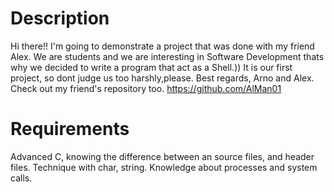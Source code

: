 # Description
Hi there!! I'm going to demonstrate a project that was done with my friend Alex. We are students and we are interesting in Software Development thats why we decided to write a program that act as a Shell.))
It is our first project, so dont judge us too harshly,please. 
Best regards,
Arno and Alex.
Check out  my friend's repository too.
https://github.com/AlMan01

# Requirements
Advanced C, knowing the difference between an source files, and header files. Technique with char, string. Knowledge about processes and system calls.
